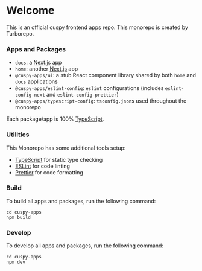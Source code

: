 # Welcome

This is an official cuspy frontend apps repo. This monorepo is created by Turborepo.

### Apps and Packages

- `docs`: a [Next.js](https://nextjs.org/) app
- `home`: another [Next.js](https://nextjs.org/) app
- `@cuspy-apps/ui`: a stub React component library shared by both `home` and `docs` applications
- `@cuspy-apps/eslint-config`: `eslint` configurations (includes `eslint-config-next` and `eslint-config-prettier`)
- `@cuspy-apps/typescript-config`: `tsconfig.json`s used throughout the monorepo

Each package/app is 100% [TypeScript](https://www.typescriptlang.org/).

### Utilities

This Monorepo has some additional tools setup:

- [TypeScript](https://www.typescriptlang.org/) for static type checking
- [ESLint](https://eslint.org/) for code linting
- [Prettier](https://prettier.io) for code formatting

### Build

To build all apps and packages, run the following command:

```
cd cuspy-apps
npm build
```

### Develop

To develop all apps and packages, run the following command:

```
cd cuspy-apps
npm dev
``` 